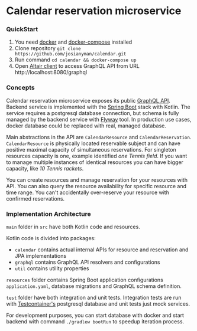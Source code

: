 # Calendar reservation microservice

### QuickStart

1. You need [docker](https://docs.docker.com/get-docker/) and [docker-compose](https://docs.docker.com/compose/install/)
   installed
1. Clone repository `git clone https://github.com/josianyman/calendar.git`   
1. Run command `cd calendar && docker-compose up`
1. Open [Altair client](https://altair-gql.sirmuel.design/) to access GraphQL API from URL http://localhost:8080/graphql

### Concepts

Calendar reservation microservice exposes its public [GraphQL API](https://graphql.org/learn/). Backend service is
implemented with the [Spring Boot](https://spring.io/projects/spring-boot) stack with Kotlin. The service requires a
postgresql database connection, but schema is fully managed by the backend service with [Flyway](https://flywaydb.org/)
tool. In production use cases, docker database could be replaced with real, managed database.

Main abstractions in the API are `CalendarResource` and `CalendarReservation`. `CalendarResource` is physically located
reservable subject and can have positive maximal capacity of simultaneous reservations. For singleton resources capacity
is one, example identified _one Tennis field_. If you want to manage multiple instances of identical resources you can
have bigger capacity, like _10 Tennis rackets_.

You can create resources and manage reservation for your resources with API. You can also query the resource
availability for specific resource and time range. You can't accidentally over-reserve your resource with confirmed
reservations.

### Implementation Architecture

`main` folder in `src` have both Kotlin code and resources.

Kotlin code is divided into packages:

- `calendar` contains actual internal APIs for resource and reservation and JPA implementations
- `graphql` contains GraphQL API resolvers and configurations
- `util` contains utility properties

`resources` folder contains Spring Boot application configurations `application.yaml`, database migrations and GraphQL
schema definition.

`test` folder have both integration and unit tests. Integration tests are run
with [Testcontainer's](https://www.testcontainers.org/) postgresql database and unit tests just mock services.

For development purposes, you can start database with docker and start backend with command `./gradlew bootRun` to
speedup iteration process.